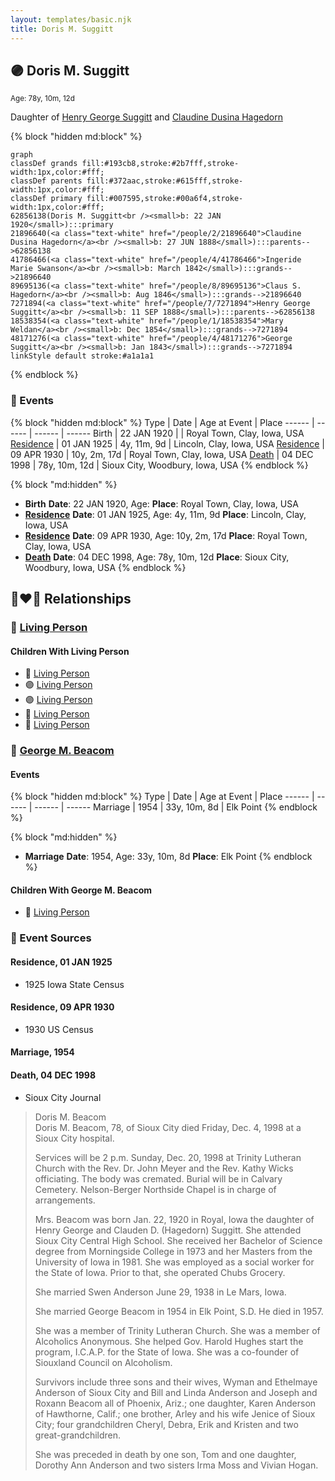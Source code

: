 ```yaml
---
layout: templates/basic.njk
title: Doris M. Suggitt
---
```

## 🟣 Doris M. Suggitt
<small>Age: 78y, 10m, 12d</small>

Daughter of [Henry George Suggitt](/people/7/7271894) and [Claudine Dusina Hagedorn](/people/2/21896640)

{% block "hidden md:block" %}
```mermaid
graph
classDef grands fill:#193cb8,stroke:#2b7fff,stroke-width:1px,color:#fff;
classDef parents fill:#372aac,stroke:#615fff,stroke-width:1px,color:#fff;
classDef primary fill:#007595,stroke:#00a6f4,stroke-width:1px,color:#fff;
62856138(Doris M. Suggitt<br /><small>b: 22 JAN 1920</small>):::primary
21896640(<a class="text-white" href="/people/2/21896640">Claudine Dusina Hagedorn</a><br /><small>b: 27 JUN 1888</small>):::parents-->62856138
41786466(<a class="text-white" href="/people/4/41786466">Ingeride Marie Swanson</a><br /><small>b: March 1842</small>):::grands-->21896640
89695136(<a class="text-white" href="/people/8/89695136">Claus S. Hagedorn</a><br /><small>b: Aug 1846</small>):::grands-->21896640
7271894(<a class="text-white" href="/people/7/7271894">Henry George Suggitt</a><br /><small>b: 11 SEP 1888</small>):::parents-->62856138
18538354(<a class="text-white" href="/people/1/18538354">Mary Weldan</a><br /><small>b: Dec 1854</small>):::grands-->7271894
48171276(<a class="text-white" href="/people/4/48171276">George Suggitt</a><br /><small>b: Jan 1843</small>):::grands-->7271894
linkStyle default stroke:#a1a1a1
```
{% endblock %}

### 📆 Events

{% block "hidden md:block" %}
Type | Date | Age at Event | Place
------ | ------ | ------ | ------
Birth | 22 JAN 1920 |  | Royal Town, Clay, Iowa, USA
[Residence](#event-event-0) | 01 JAN 1925 | 4y, 11m, 9d | Lincoln, Clay, Iowa, USA
[Residence](#event-event-1) | 09 APR 1930 | 10y, 2m, 17d | Royal Town, Clay, Iowa, USA
[Death](#event-event-5) | 04 DEC 1998 | 78y, 10m, 12d | Sioux City, Woodbury, Iowa, USA
{% endblock %}

{% block "md:hidden" %}
- **Birth**
**Date**: 22 JAN 1920, Age:
**Place**: Royal Town, Clay, Iowa, USA
- **[Residence](#event-event-0)**
**Date**: 01 JAN 1925, Age: 4y, 11m, 9d
**Place**: Lincoln, Clay, Iowa, USA
- **[Residence](#event-event-1)**
**Date**: 09 APR 1930, Age: 10y, 2m, 17d
**Place**: Royal Town, Clay, Iowa, USA
- **[Death](#event-event-5)**
**Date**: 04 DEC 1998, Age: 78y, 10m, 12d
**Place**: Sioux City, Woodbury, Iowa, USA
{% endblock %}

## 👩‍❤️‍👨 Relationships

### 🔵 [Living Person](/people/5/5859459)

#### Children With Living Person
* 🔵 [Living Person](/people/2/2748872)
* 🟣 [Living Person](/people/4/48466912)
* 🟣 [Living Person](/people/1/142686)
* 🔵 [Living Person](/people/3/3797473)
* 🔵 [Living Person](/people/4/40312972)
### 🔵 [George M. Beacom](/people/5/53193608)

#### Events

{% block "hidden md:block" %}
Type | Date | Age at Event | Place
------ | ------ | ------ | ------
Marriage | 1954 | 33y, 10m, 8d | Elk Point
{% endblock %}

{% block "md:hidden" %}
- **Marriage**
**Date**: 1954, Age: 33y, 10m, 8d
**Place**: Elk Point
{% endblock %}

#### Children With George M. Beacom
* 🔵 [Living Person](/people/1/18778048)
### 📰 Event Sources

#### <a id="event-event-0"></a> Residence, 01 JAN 1925
* 1925 Iowa State Census

#### <a id="event-event-1"></a> Residence, 09 APR 1930
* 1930 US Census

#### <a id="event-family-1-event-0"></a> Marriage, 1954

#### <a id="event-event-5"></a> Death, 04 DEC 1998
* Sioux City Journal
>   
  > Doris M. Beacom  
  > Doris M. Beacom, 78, of Sioux City died Friday, Dec. 4, 1998 at a Sioux City hospital.  
  >   
  > Services will be 2 p.m. Sunday, Dec. 20, 1998 at Trinity Lutheran Church with the Rev. Dr. John Meyer and the Rev. Kathy Wicks officiating. The body was cremated. Burial will be in Calvary Cemetery. Nelson-Berger Northside Chapel is in charge of arrangements.  
  >   
  > Mrs. Beacom was born Jan. 22, 1920 in Royal, Iowa the daughter of Henry George and Clauden D. (Hagedorn) Suggitt. She attended Sioux City Central High School. She received her Bachelor of Science degree from Morningside College in 1973 and her Masters from the University of Iowa in 1981. She was employed as a social worker for the State of Iowa. Prior to that, she operated Chubs Grocery.  
  >   
  > She married Swen Anderson June 29, 1938 in Le Mars, Iowa.  
  >   
  > She married George Beacom in 1954 in Elk Point, S.D. He died in 1957.  
  >   
  > She was a member of Trinity Lutheran Church. She was a member of Alcoholics Anonymous. She helped Gov. Harold Hughes start the program, I.C.A.P. for the State of Iowa. She was a co-founder of Siouxland Council on Alcoholism.  
  >   
  > Survivors include three sons and their wives, Wyman and Ethelmaye Anderson of Sioux City and Bill and Linda Anderson and Joseph and Roxann Beacom all of Phoenix, Ariz.; one daughter, Karen Anderson of Hawthorne, Calif.; one brother, Arley and his wife Jenice of Sioux City; four grandchildren Cheryl, Debra, Erik and Kristen and two great-grandchildren.  
  >   
  > She was preceded in death by one son, Tom and one daughter, Dorothy Ann Anderson and two sisters Irma Moss and Vivian Hogan.